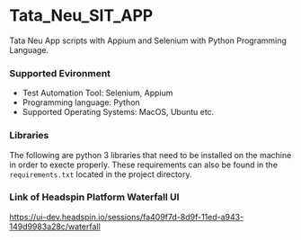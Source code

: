 # Tata_Neu_SIT_APP

Tata Neu App scripts with Appium and Selenium with Python Programming Language.


### Supported Evironment

- Test Automation Tool: Selenium, Appium
- Programming language: Python
- Supported Operating Systems: MacOS, Ubuntu etc.
  
### Libraries

The following are python 3 libraries that need to be installed on the machine in order to execte properly. These requirements can also be found in the `requirements.txt` located in the project directory. 

### Link of Headspin Platform Waterfall UI

https://ui-dev.headspin.io/sessions/fa409f7d-8d9f-11ed-a943-149d9983a28c/waterfall


  
